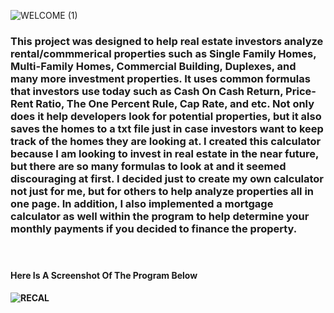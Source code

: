 ![WELCOME (1)](https://user-images.githubusercontent.com/63253596/107134938-1deace80-68bc-11eb-9e69-4de617d7beb0.png)
<h3> This project was designed to help real estate investors analyze rental/commmerical properties such as Single Family Homes, Multi-Family Homes, Commercial Building, Duplexes, and many more investment properties. It uses common formulas that investors use today such as Cash On Cash Return, Price-Rent Ratio, The One Percent Rule, Cap Rate, and etc. Not only does it help developers look for potential properties, but it also saves the homes to a txt file just in case investors want to keep track of the homes they are looking at. I created this calculator because I am looking to invest in real estate in the near future, but there are so many formulas to look at and it seemed discouraging at first. I decided just to create my own calculator not just for me, but for others to help analyze properties all in one page. In addition, I also implemented a mortgage calculator as well within the program to help determine your monthly payments if you decided to finance the property.

<br><h4> Here Is A Screenshot Of The Program Below<br><h4>
![RECAL](https://user-images.githubusercontent.com/63253596/108519610-6bd5de00-728f-11eb-948c-5e6aa94a9843.png)
  
 
  
 
